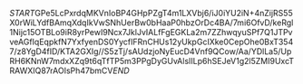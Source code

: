 $START$GPe5LcPxrdqMKVnIoBP4GHpPZgT4m1LXVbj6/iJ0iYU2iN+4nZijRS55X0rWiLYdfBAmqXdqIkVwSNhUerBw0bHaaP0hbzOrDc4BA/7mi6OfvD/keRgl1Nijc15OTBLo9iR8yrPewI9Ncx7JklJvIALfFgEGKLa2m7ZZhwqyuSPf7Q1JTPvveAGfIqEqpkfN7YxfyenDS0YycfIFRnCHUs12yUkpGcIXke0CepOhe0BxT3547/z8YgD4fID/KTA2GXIg//S5zTj/sAUdzjoNyEucD4Vnf9QCow/Aa/YDlLa5/UpRH6KNnW7mdxXZq9t6qTfTP5m3PPgDyGUvAlsIILp6hSEJeV1g2l5ZMI9UxcTRAWXIQ87rAOIsPh47bmCV$END$